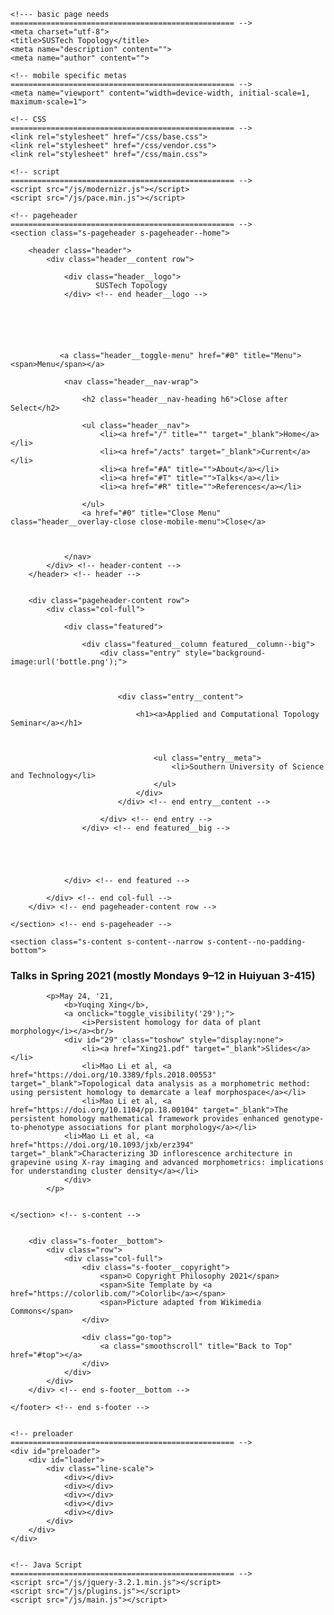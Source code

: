 
<!DOCTYPE html>
<html class="no-js" lang="en">
<head>

    <!--- basic page needs
    ================================================== -->
    <meta charset="utf-8">
    <title>SUSTech Topology</title>
    <meta name="description" content="">
    <meta name="author" content="">

    <!-- mobile specific metas
    ================================================== -->
    <meta name="viewport" content="width=device-width, initial-scale=1, maximum-scale=1">

    <!-- CSS
    ================================================== -->
    <link rel="stylesheet" href="/css/base.css">
    <link rel="stylesheet" href="/css/vendor.css">
    <link rel="stylesheet" href="/css/main.css">

    <!-- script
    ================================================== -->
    <script src="/js/modernizr.js"></script>
    <script src="/js/pace.min.js"></script>
<script type="text/javascript">
<!--
    function toggle_visibility(id) {
       var e = document.getElementById(id);
       if(e.style.display == 'block')
          e.style.display = 'none';
       else
          e.style.display = 'block';
    }
//-->
</script>


<body id="top">

    <!-- pageheader
    ================================================== -->
    <section class="s-pageheader s-pageheader--home">

        <header class="header">
            <div class="header__content row">

                <div class="header__logo">
                       SUSTech Topology 
                </div> <!-- end header__logo -->

           

         


               <a class="header__toggle-menu" href="#0" title="Menu"><span>Menu</span></a>

                <nav class="header__nav-wrap">
 
                    <h2 class="header__nav-heading h6">Close after Select</h2>

                    <ul class="header__nav">
                        <li><a href="/" title="" target="_blank">Home</a></li>
                        <li><a href="/acts" target="_blank">Current</a></li>
                        <li><a href="#A" title="">About</a></li>
                        <li><a href="#T" title="">Talks</a></li>
                        <li><a href="#R" title="">References</a></li>
    
                    </ul> 
                    <a href="#0" title="Close Menu" class="header__overlay-close close-mobile-menu">Close</a>

                            
                    
                </nav>  
            </div> <!-- header-content -->
        </header> <!-- header -->


        <div class="pageheader-content row">
            <div class="col-full">

                <div class="featured">

                    <div class="featured__column featured__column--big">
                        <div class="entry" style="background-image:url('bottle.png');">
                            


                            <div class="entry__content">

                                <h1><a>Applied and Computational Topology Seminar</a></h1>

               

                                    <ul class="entry__meta">
                                        <li>Southern University of Science and Technology</li>
                                    </ul>
                                </div>
                            </div> <!-- end entry__content -->
                            
                        </div> <!-- end entry -->
                    </div> <!-- end featured__big -->




                 
                </div> <!-- end featured -->

            </div> <!-- end col-full -->
        </div> <!-- end pageheader-content row -->

    </section> <!-- end s-pageheader -->



 <!-- s-content
    ================================================== -->
    <section class="s-content s-content--narrow s-content--no-padding-bottom">

<article class="row format-standard">

<h3><a id="T"></a>Talks in Spring 2021 (mostly Mondays 9&ndash;12 in Huiyuan 3-415)</h3>

            <p>May 24, '21, 
                <b>Yuqing Xing</b>, 
                <a onclick="toggle_visibility('29');">
                    <i>Persistent homology for data of plant morphology</i></a><br/>
                <div id="29" class="toshow" style="display:none">
                    <li><a href="Xing21.pdf" target="_blank">Slides</a></li>
                    <li>Mao Li et al, <a href="https://doi.org/10.3389/fpls.2018.00553" target="_blank">Topological data analysis as a morphometric method: using persistent homology to demarcate a leaf morphospace</a></li>
                    <li>Mao Li et al, <a href="https://doi.org/10.1104/pp.18.00104" target="_blank">The persistent homology mathematical framework provides enhanced genotype-to-phenotype associations for plant morphology</a></li>     
                <li>Mao Li et al, <a href="https://doi.org/10.1093/jxb/erz394" target="_blank">Characterizing 3D inflorescence architecture in grapevine using X-ray imaging and advanced morphometrics: implications for understanding cluster density</a></li>     
                </div>
            </p>


    </section> <!-- s-content -->


        <div class="s-footer__bottom">
            <div class="row">
                <div class="col-full">
                    <div class="s-footer__copyright">
                        <span>© Copyright Philosophy 2021</span> 
                        <span>Site Template by <a href="https://colorlib.com/">Colorlib</a></span>
                        <span>Picture adapted from Wikimedia Commons</span>
                    </div>

                    <div class="go-top">
                        <a class="smoothscroll" title="Back to Top" href="#top"></a>
                    </div>
                </div>
            </div>
        </div> <!-- end s-footer__bottom -->

    </footer> <!-- end s-footer -->


    <!-- preloader
    ================================================== -->
    <div id="preloader">
        <div id="loader">
            <div class="line-scale">
                <div></div>
                <div></div>
                <div></div>
                <div></div>
                <div></div>
            </div>
        </div>
    </div>


    <!-- Java Script
    ================================================== -->
    <script src="/js/jquery-3.2.1.min.js"></script>
    <script src="/js/plugins.js"></script>
    <script src="/js/main.js"></script>

</body>

</html>
